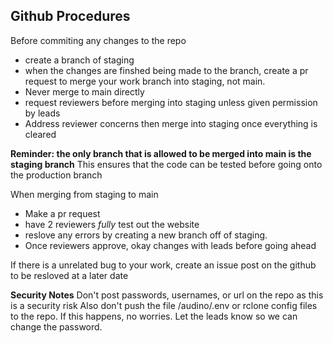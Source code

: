 ## Github Procedures
Before commiting any changes to the repo
- create a branch of staging
- when the changes are finshed being made to the branch, create a pr request to merge your work branch into staging, not main.
- Never merge to main directly
- request reviewers before merging into staging unless given permission by leads
- Address reviewer concerns then merge into staging once everything is cleared

**Reminder: the only branch that is allowed to be merged into main is the staging branch**
This ensures that the code can be tested before going onto the production branch

When merging from staging to main
- Make a pr request
- have 2 reviewers *fully* test out the website
- reslove any errors by creating a new branch off of staging. 
- Once reviewers approve, okay changes with leads before going ahead

If there is a unrelated bug to your work, create an issue post on the github to be resloved at a later date

**Security Notes**
Don't post passwords, usernames, or url on the repo as this is a security risk
Also don't push the file /audino/.env or rclone config files to the repo. 
If this happens, no worries. Let the leads know so we can change the password.
